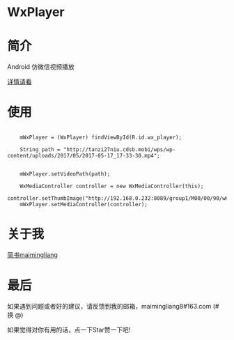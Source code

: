 # WxPlayer

# 简介

Android 仿微信视频播放


[详情请看](http://www.jianshu.com/p/872f9ea87817)


# 使用


```code

    mWxPlayer = (WxPlayer) findViewById(R.id.wx_player);

    String path = "http://tanzi27niu.cdsb.mobi/wps/wp-content/uploads/2017/05/2017-05-17_17-33-30.mp4";


    mWxPlayer.setVideoPath(path);

    WxMediaController controller = new WxMediaController(this);
    controller.setThumbImage("http://192.168.0.232:8089/group1/M00/00/90/wKgA6FlI5MqAJVGlAAAcfondTlY728.jpg").setThumbHeight(640);
    mWxPlayer.setMediaController(controller);

```



# 关于我

[简书maimingliang](http://www.jianshu.com/users/141bda5f1c5c/latest_articles)


# 最后

如果遇到问题或者好的建议，请反馈到我的邮箱，maimingliang8#163.com (# 换 @)

如果觉得对你有用的话，点一下Star赞一下吧!



